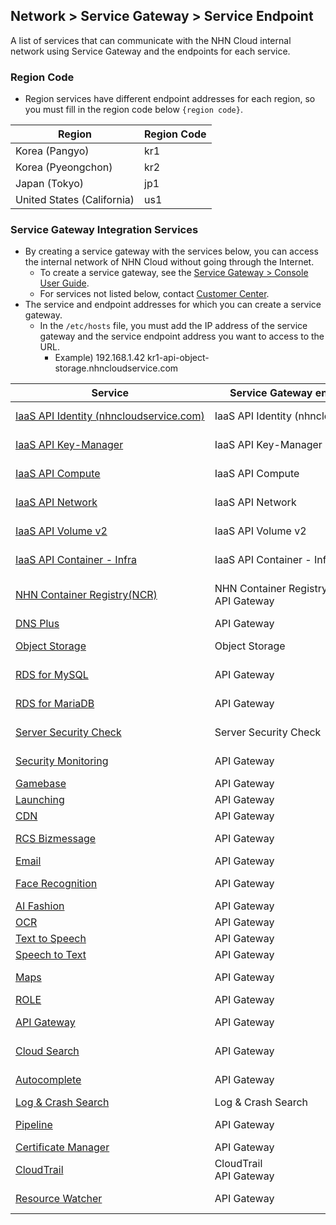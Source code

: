 ## Network > Service Gateway > Service Endpoint

A list of services that can communicate with the NHN Cloud internal network using Service Gateway and the endpoints for each service.

### Region Code

* Region services have different endpoint addresses for each region, so you must fill in the region code below `{region code}`.

| Region | Region Code |
| --- | ----- |
| Korea (Pangyo) | kr1 |
| Korea (Pyeongchon) | kr2 |
| Japan (Tokyo) | jp1 |
| United States (California) | us1 |

### Service Gateway Integration Services

* By creating a service gateway with the services below, you can access the internal network of NHN Cloud without going through the Internet.
    * To create a service gateway, see the [Service Gateway > Console User Guide](/Network/Service%20Gateway/en/console-guide/).
    * For services not listed below, contact [Customer Center](https://www.nhncloud.com/kr/support/inquiry).
* The service and endpoint addresses for which you can create a service gateway.
    * In the `/etc/hosts` file, you must add the IP address of the service gateway and the service endpoint address you want to access to the URL.
        * Example) 192.168.1.42 kr1-api-object-storage.nhncloudservice.com

| Service | Service Gateway endpoint name | Endpoint address |
| --- | ------------------ | -------- |
| [IaaS API Identity (nhncloudservice.com)](/Compute/Compute/en/identity-api/#token) | IaaS API Identity (nhncloudservice.com) | https://api-identity-infrastructure.nhncloudservice.com |
| [IaaS API Key-Manager](/Network/Load%20Balancer/en/public-api/) | IaaS API Key-Manager | https://{region code}-api-key-manager-infrastructure.nhncloudservice.com |
| [IaaS API Compute](/Compute/Instance/en/public-api/) | IaaS API Compute | https://{region code}-api-instance-infrastructure.nhncloudservice.com |
| [IaaS API Network](/Network/VPC/en/public-api/) | IaaS API Network | https://{region code}-api-network-infrastructure.nhncloudservice.com |
| [IaaS API Volume v2](/Storage/Block%20Storage/en/public-api/) | IaaS API Volume v2 | https://{region code}-api-block-storage-infrastructure.nhncloudservice.com |
| [IaaS API Container - Infra](/Container/NKS/en/public-api/) | IaaS API Container - Infra | https://{region code}-api-kubernetes-infrastructure.nhncloudservice.com |
| [NHN Container Registry(NCR)](/Container/NCR/en/public-api) | NHN Container Registry(NCR)<br>API Gateway | User registry URI<br>https://{region code}-ncr.api.nhncloudservice.com |
| [DNS Plus](/Network/DNS%20Plus/en/api-guide/) | API Gateway | https://dnsplus.api.nhncloudservice.com |
| [Object Storage](/Storage/Object%20Storage/en/api-guide/) | Object Storage | https://{region code}-api-object-storage.nhncloudservice.com |
| [RDS for MySQL](/Database/RDS%20for%20MySQL/en/api-guide-v3.0/) | API Gateway | https://{region code}-rds-mysql.api.nhncloudservice.com |
| [RDS for MariaDB](/Database/RDS%20for%20MariaDB/en/api-guide-v3.0/) | API Gateway | https://{region code}-rds-mariadb.api.nhncloudservice.com |
| [Server Security Check](/Security/Server%20Security%20Check/en/Overview/) | Server Security Check | https://api-serversecuritycheck.nhncloudservice.com |
| [Security Monitoring](/Security/Security%20Monitoring/en/api-guide-v1.1/) | API Gateway | https://{region code}-secmon.api.nhncloudservice.com |
| [Gamebase](/Game/Gamebase/en/api-guide/) | API Gateway | https://api-gamebase.nhncloudservice.com|
| [Launching](/Game/Launching/en/api-guide/) | API Gateway | https://launching.api.nhncloudservice.com |
| [CDN](/Contents%20Delivery/CDN/en/api-guide-v2.0/) | API Gateway | https://cdn.api.nhncloudservice.com |
| [RCS Bizmessage](/Notification/RCS%20Bizmessage/en/api-guide/) | API Gateway | https://rcs-bizmessage.api.nhncloudservice.com |
| [Email](/Notification/Email/en/api-guide/) | API Gateway | https://email.api.nhncloudservice.com |
| [Face Recognition](/AI%20Service/Face%20Recognition/en/api-guide-v2.0/) | API Gateway | https://face-recognition.api.nhncloudservice.com |
| [AI Fashion](/AI%20Service/AI%20Fashion/en/api-guide-v2.0/) | API Gateway | https://api-aifashion.nhncloudservice.com |
| [OCR](/AI%20Service/OCR/en/general-ocr-api-guide/) | API Gateway | https://ocr.api.nhncloudservice.com |
| [Text to Speech](/AI%20Service/Text%20to%20Speech/en/api-guide/) | API Gateway | https://speech.api.nhncloudservice.com |
| [Speech to Text](/AI%20Service/Speech%20to%20Text/en/api-guide/) | API Gateway | https://speech.api.nhncloudservice.com |
| [Maps](/Application%20Service/Maps/en/api-guide-v3.0/) | API Gateway | https://{region code}-maps.api.nhncloudservice.com |
| [ROLE](/Application%20Service/ROLE/en/api-v3-guide/) | API Gateway | https://role.api.nhncloudservice.com |
| [API Gateway](/Application%20Service/API%20Gateway/en/api-guide-v1.0/) | API Gateway | https://{region code}-apigateway.api.nhncloudservice.com |
| [Cloud Search](/Search/Cloud%20Search/en/api-guide/api-v2.0-guide/) | API Gateway | https://{region code}-search.api.nhncloudservice.com |
| [Autocomplete](/Search/Autocomplete/en/api-guide/api-v2.0-guide/) | API Gateway | https://{region code}-autocomplete.api.nhncloudservice.com |
| [Log & Crash Search](/Data%20&%20Analytics/Log%20&%20Crash%20Search/ko/api-guide/) | Log & Crash Search | https://api-logncrash.nhncloudservice.com |
| [Pipeline](/Dev%20Tools/Pipeline/en/api-guide/) | API Gateway | https://{region code}-pipeline.api.nhncloudservice.com |
| [Certificate Manager](/Management/Certificate%20Manager/en/api-guide-v1.1/) | API Gateway | https://certmanager.api.nhncloudservice.com |
| [CloudTrail](/Governance%20&%20Audit/CloudTrail/en/api-guide/) | CloudTrail<br>API Gateway | https://cloud-trail.api.nhncloudservice.com |
| [Resource Watcher](/Governance%20&%20Audit/Resource%20Watcher/en/api-v2-guide/) | API Gateway | https://resource-watcher.api.nhncloudservice.com | 
